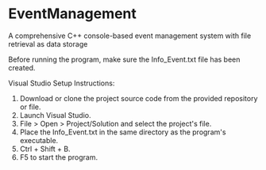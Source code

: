 # EventManagement
A comprehensive C++ console-based event management system with file retrieval as data storage

Before running the program, make sure the Info_Event.txt file has been created.

Visual Studio Setup Instructions:
1. Download or clone the project source code from the provided repository or file.
2. Launch Visual Studio.
3. File > Open > Project/Solution and select the project's file.
4. Place the Info_Event.txt in the same directory as the program's executable.
5. Ctrl + Shift + B.
6. F5 to start the program.

